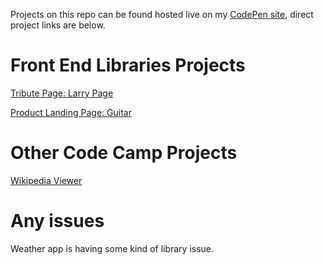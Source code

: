 Projects on this repo can be found hosted live on my [CodePen site][1], direct project links are below.

# Front End Libraries Projects
[Tribute Page: Larry Page][2]

[Product Landing Page: Guitar][3]

# Other Code Camp Projects
[Wikipedia Viewer][4]

# Any issues
Weather app is having some kind of library issue.

[1]: <https://codepen.io/chocolatechimpcookie/>
[2]: <https://codepen.io/chocolatechimpcookie/pen/KaMwZB>
[3]: <https://codepen.io/chocolatechimpcookie/pen/JjKjPZG>
[4]: <https://codepen.io/chocolatechimpcookie/details/dWWZwy>
